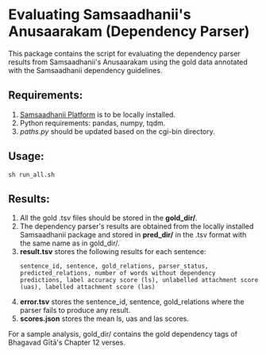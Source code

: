 # Evaluating Samsaadhanii's Anusaarakam (Dependency Parser)

This package contains the script for evaluating the dependency parser results from Samsaadhanii's Anusaarakam using the gold data annotated with the Samsaadhanii dependency guidelines.

## Requirements:

1. [Samsaadhanii Platform](https://github.com/samsaadhanii/scl.git) is to be locally installed. 
2. Python requirements: pandas, numpy, tqdm.
3. *paths.py* should be updated based on the cgi-bin directory. 

## Usage:

```
sh run_all.sh
```

## Results:

1. All the gold .tsv files should be stored in the **gold_dir/**.
2. The dependency parser's results are obtained from the locally installed Samsaadhanii package and stored in **pred_dir/** in the .tsv format with the same name as in gold_dir/.
3. **result.tsv** stores the following results for each sentence:
    ```
    sentence_id, sentence, gold_relations, parser_status, predicted_relations, number of words without dependency predictions, label accuracy score (ls), unlabelled attachment score (uas), labelled attachment score (las)
    ```
4. **error.tsv** stores the sentence_id, sentence, gold_relations where the parser fails to produce any result.
5. **scores.json** stores the mean ls, uas and las scores.

For a sample analysis, gold_dir/ contains the gold dependency tags of Bhagavad Gītā's Chapter 12 verses. 
